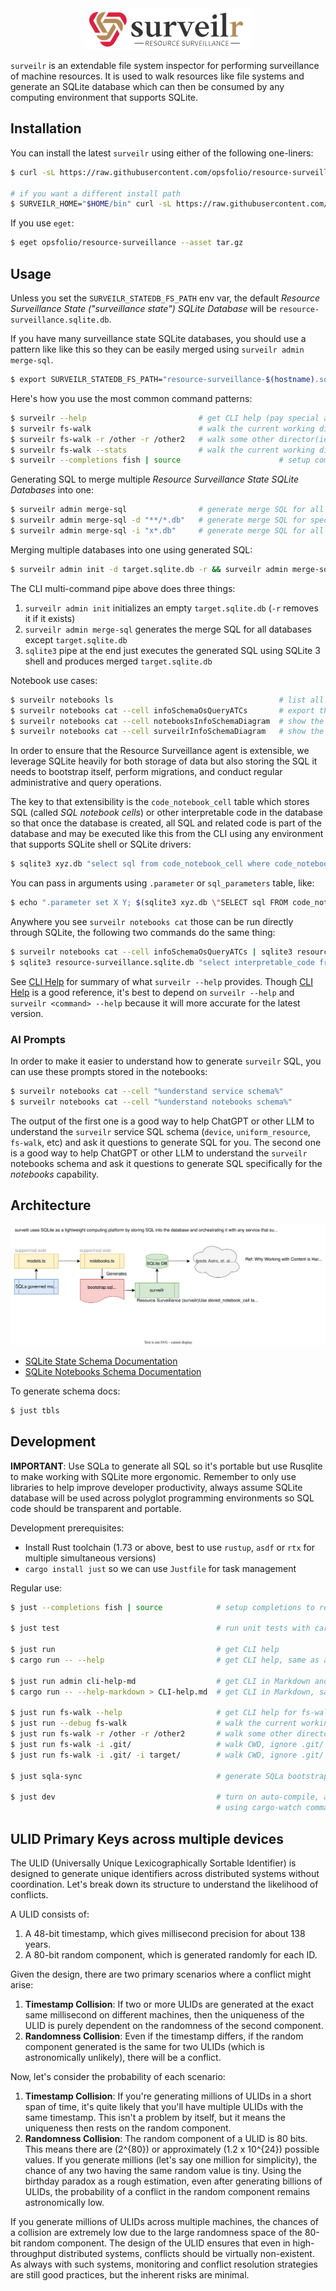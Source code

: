 <center>
<img src="support/surveilr-logo-with-text-264x66px.png" width="264" height="66"/>
</center>
<p/>

`surveilr` is an extendable file system inspector for performing surveillance of
machine resources. It is used to walk resources like file systems and generate
an SQLite database which can then be consumed by any computing environment that
supports SQLite.

## Installation

You can install the latest `surveilr` using either of the following one-liners:

```bash
$ curl -sL https://raw.githubusercontent.com/opsfolio/resource-surveillance/main/install.sh | sh

# if you want a different install path
$ SURVEILR_HOME="$HOME/bin" curl -sL https://raw.githubusercontent.com/opsfolio/resource-surveillance/main/install.sh | sh
```

If you use `eget`:

```bash
$ eget opsfolio/resource-surveillance --asset tar.gz
```

## Usage

Unless you set the `SURVEILR_STATEDB_FS_PATH` env var, the default _Resource
Surveillance State ("surveillance state") SQLite Database_ will be
`resource-surveillance.sqlite.db`.

If you have many surveillance state SQLite databases, you should use a pattern
like like this so they can be easily merged using `surveilr admin merge-sql`.

```bash
$ export SURVEILR_STATEDB_FS_PATH="resource-surveillance-$(hostname).sqlite.db"
```

Here's how you use the most common command patterns:

```bash
$ surveilr --help                         # get CLI help (pay special attention to ENV var names)
$ surveilr fs-walk                        # walk the current working directory (CWD)
$ surveilr fs-walk -r /other -r /other2   # walk some other director(ies)
$ surveilr fs-walk --stats                # walk the current working directory (CWD) show stats afterwards
$ surveilr --completions fish | source                      # setup completions to reduce typing
```

Generating SQL to merge multiple _Resource Surveillance State SQLite Databases_
into one:

```bash
$ surveilr admin merge-sql                # generate merge SQL for all files in the current path
$ surveilr admin merge-sql -d "**/*.db"   # generate merge SQL for specific globs in the current path
$ surveilr admin merge-sql -i "x*.db"     # generate merge SQL for all files except ignore a glob
```

Merging multiple databases into one using generated SQL:

```bash
$ surveilr admin init -d target.sqlite.db -r && surveilr admin merge-sql -i target.sqlite.db | sqlite3 target.sqlite.db
```

The CLI multi-command pipe above does three things:

1. `surveilr admin init` initializes an empty `target.sqlite.db` (`-r` removes
   it if it exists)
2. `surveilr admin merge-sql` generates the merge SQL for all databases except
   `target.sqlite.db`
3. `sqlite3` pipe at the end just executes the generated SQL using SQLite 3
   shell and produces merged `target.sqlite.db`

Notebook use cases:

```bash
$ surveilr notebooks ls                                     # list all notebooks and cells available, with migrations status
$ surveilr notebooks cat --cell infoSchemaOsQueryATCs       # export the information schema as osQuery ATC
$ surveilr notebooks cat --cell notebooksInfoSchemaDiagram  # show the notebooks admin PlanUML ERD stored in the database
$ surveilr notebooks cat --cell surveilrInfoSchemaDiagram   # show the surveilr PlanUML ERD stored in the database
```

In order to ensure that the Resource Surveillance agent is extensible, we
leverage SQLite heavily for both storage of data but also storing the SQL it
needs to bootstrap itself, perform migrations, and conduct regular
administrative and query operations.

The key to that extensibility is the `code_notebook_cell` table which stores SQL
(called _SQL notebook cells_) or other interpretable code in the database so
that once the database is created, all SQL and related code is part of the
database and may be executed like this from the CLI using any environment that
supports SQLite shell or SQLite drivers:

```bash
$ sqlite3 xyz.db "select sql from code_notebook_cell where code_notebook_cell_id = 'infoSchemaMarkdown'" | sqlite3 xyz.db
```

You can pass in arguments using `.parameter` or `sql_parameters` table, like:

```bash
$ echo ".parameter set X Y; $(sqlite3 xyz.db \"SELECT sql FROM code_notebook_cell where code_notebook_cell_id = 'init'\")" | sqlite3 xyz.db
```

Anywhere you see `surveilr notebooks cat` those can be run directly through
SQLite, the following two commands do the same thing:

```bash
$ surveilr notebooks cat --cell infoSchemaOsQueryATCs | sqlite3 resource-surveillance.sqlite.db
$ sqlite3 resource-surveillance.sqlite.db "select interpretable_code from stored_notebook_cell where cell_name = 'infoSchemaOsQueryATCs'" | sqlite3 device-content.sqlite.db
```

See [CLI Help](support/docs/CLI-help.md) for summary of what `surveilr --help`
provides. Though [CLI Help](support/docs/CLI-help.md) is a good reference, it's
best to depend on `surveilr --help` and `surveilr <command> --help` because it
will more accurate for the latest version.

### AI Prompts

In order to make it easier to understand how to generate `surveilr` SQL, you can
use these prompts stored in the notebooks:

```bash
$ surveilr notebooks cat --cell "%understand service schema%"
$ surveilr notebooks cat --cell "%understand notebooks schema%"
```

The output of the first one is a good way to help ChatGPT or other LLM to
understand the `surveilr` service SQL schema (`device`, `uniform_resource`,
`fs-walk`, etc) and ask it questions to generate SQL for you. The second one is
a good way to help ChatGPT or other LLM to understand the `surveilr` notebooks
schema and ask it questions to generate SQL specifically for the _notebooks_
capability.

## Architecture

![Architecture](support/docs/architecture.drawio.svg)

- [SQLite State Schema Documentation](support/docs/surveilr-state-schema/README.md)
- [SQLite Notebooks Schema Documentation](support/docs/surveilr-code-notebooks-schema/README.md)

To generate schema docs:

```bash
$ just tbls
```

## Development

**IMPORTANT**: Use SQLa to generate all SQL so it's portable but use Rusqlite to
make working with SQLite more ergonomic. Remember to only use libraries to help
improve developer productivity, always assume SQLite database will be used
across polyglot programming environments so SQL code should be transparent and
portable.

Development prerequisites:

- Install Rust toolchain (1.73 or above, best to use `rustup`, `asdf` or `rtx`
  for multiple simultaneous versions)
- `cargo install just` so we can use `Justfile` for task management

Regular use:

```bash
$ just --completions fish | source            # setup completions to reduce typing

$ just test                                   # run unit tests with cargo nextest

$ just run                                    # get CLI help
$ cargo run -- --help                         # get CLI help, same as above

$ just run admin cli-help-md                  # get CLI in Markdown and update this README.md manually
$ cargo run -- --help-markdown > CLI-help.md  # get CLI in Markdown, same as above

$ just run fs-walk --help                     # get CLI help for fs-walk subcommand
$ just run --debug fs-walk                    # walk the current working directory (CWD) with debug messages
$ just run fs-walk -r /other -r /other2       # walk some other director(ies)
$ just run fs-walk -i .git/                   # walk CWD, ignore .git/ paths
$ just run fs-walk -i .git/ -i target/        # walk CWD, ignore .git/ and target/ paths

$ just sqla-sync                              # generate SQLa bootstrap and other SQL
                                             
$ just dev                                    # turn on auto-compile, auto-run during development
                                              # using cargo-watch command
```

## ULID Primary Keys across multiple devices

The ULID (Universally Unique Lexicographically Sortable Identifier) is designed
to generate unique identifiers across distributed systems without coordination.
Let's break down its structure to understand the likelihood of conflicts.

A ULID consists of:

1. A 48-bit timestamp, which gives millisecond precision for about 138 years.
2. A 80-bit random component, which is generated randomly for each ID.

Given the design, there are two primary scenarios where a conflict might arise:

1. **Timestamp Collision**: If two or more ULIDs are generated at the exact same
   millisecond on different machines, then the uniqueness of the ULID is purely
   dependent on the randomness of the second component.
2. **Randomness Collision**: Even if the timestamp differs, if the random
   component generated is the same for two ULIDs (which is astronomically
   unlikely), there will be a conflict.

Now, let's consider the probability of each scenario:

1. **Timestamp Collision**: If you're generating millions of ULIDs in a short
   span of time, it's quite likely that you'll have multiple ULIDs with the same
   timestamp. This isn't a problem by itself, but it means the uniqueness then
   rests on the random component.
2. **Randomness Collision**: The random component of a ULID is 80 bits. This
   means there are \(2^{80}\) or approximately \(1.2 x 10^{24}\) possible
   values. If you generate millions (let's say one million for simplicity), the
   chance of any two having the same random value is tiny. Using the birthday
   paradox as a rough estimation, even after generating billions of ULIDs, the
   probability of a conflict in the random component remains astronomically low.

If you generate millions of ULIDs across multiple machines, the chances of a
collision are extremely low due to the large randomness space of the 80-bit
random component. The design of the ULID ensures that even in high-throughput
distributed systems, conflicts should be virtually non-existent. As always with
such systems, monitoring and conflict resolution strategies are still good
practices, but the inherent risks are minimal.
